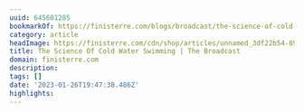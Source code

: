 ```yaml
---
uuid: 645601285
bookmarkOf: https://finisterre.com/blogs/broadcast/the-science-of-cold-water-swimming
category: article
headImage: https://finisterre.com/cdn/shop/articles/unnamed_3df22b54-89c1-419e-9b71-177645106e1d.jpg?v=1664895452
title: The Science Of Cold Water Swimming | The Broadcast
domain: finisterre.com
description: 
tags: []
date: '2023-01-26T19:47:38.486Z'
highlights: 
---
```




